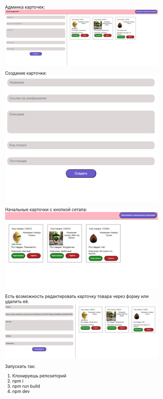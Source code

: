 Админка карточек:![img.png](img.png)

Создание карточки:![img1.png](img1.png)

Начальные карточки с кнопкой сетапа:![img2.png](img2.png)

Есть возможность редактировать карточку товара через форму или удалить её.![img3.png](img3.png)

Запускать так:
1. Клонируешь репозиторий
2. npm i
3. npm run build
4. npm dev